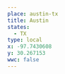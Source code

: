 ```yaml
---
place: austin-tx
title: Austin
states:
  - TX
type: local
x: -97.7430608
y: 30.267153
wwc: false
---
```

